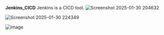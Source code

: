 **Jenkins_CICD**
Jenkins is a CICD tool.
![Screenshot 2025-01-30 204632](https://github.com/user-attachments/assets/d3198c7b-cb4d-4e18-846d-2db241d996a7)

![Screenshot 2025-01-30 224349](https://github.com/user-attachments/assets/528e19ea-dbeb-4b91-b063-28124f27154b)

![image](https://github.com/user-attachments/assets/7b0b3886-2e27-422a-a479-740dd9a9a6e6)


